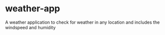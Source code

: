 # weather-app
A weather application to check for weather in any location and includes the windspeed and humidity
